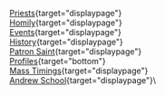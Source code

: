 [Priests](priests.html){target="displaypage"}\
[Homily](homily.html){target="displaypage"}\
[Events](events.html){target="displaypage"}\
[History](history.html){target="displaypage"}\
[Patron Saint](standrew.html){target="displaypage"}\
[Profiles](profiles.html){target="bottom"}\
[Mass Timings](masstimings.html){target="displaypage"}\
[Andrew School](andrew_school.html){target="displaypage"}\
